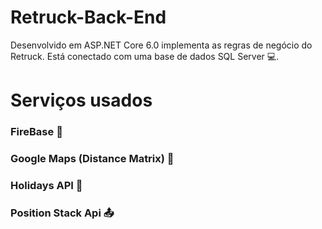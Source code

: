 # **Retruck-Back-End** 
Desenvolvido em ASP.NET Core 6.0 implementa as regras de negócio do Retruck. Está conectado com uma base de  dados SQL Server :computer:.

# **Serviços usados** 
### FireBase :blue_book: <br> 
### Google Maps (Distance Matrix) :postbox: <br> 
### Holidays API :date:  <br> 
### Position Stack Api :outbox_tray: <br>
